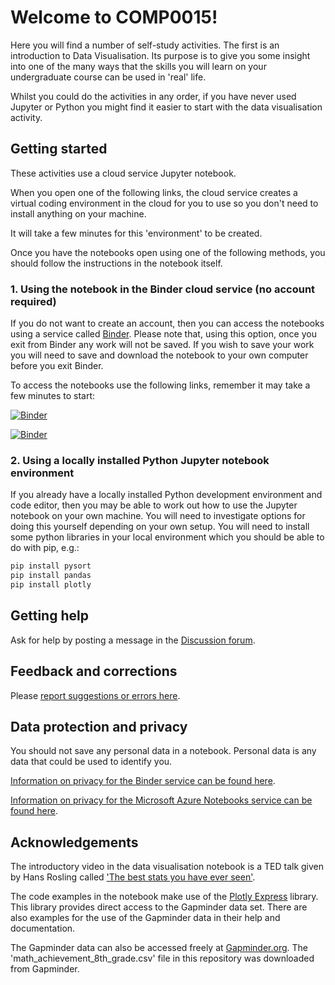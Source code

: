 # Welcome to COMP0015!
Here you will find a number of self-study activities. The first is an introduction to Data Visualisation. Its purpose is to give you some insight into one of the many ways that the skills you will learn on your undergraduate course can be used in 'real' life.

Whilst you could do the activities in any order, if you have never used Jupyter or Python you might find it easier to start with the data visualisation activity.

## Getting started
These activities use a cloud service Jupyter notebook.

When you open one of the following links, the cloud service creates a virtual coding environment in the cloud for you to use so you don't need to install anything on your machine. 

It will take a few minutes for this 'environment' to be created. 

Once you have the notebooks open using one of the following methods, you should follow the instructions in the notebook itself.

### 1. Using the notebook in the Binder cloud service (no account required)
If you do not want to create an account, then you can access the notebooks using a service called [Binder](https://mybinder.org). Please note that, using this option, once you exit from Binder any work will not be saved. If you wish to save your work you will need to save and download the notebook to your own computer before you exit Binder.

To access the notebooks use the following links, remember it may take a few minutes to start:

[![Binder](https://mybinder.org/badge_logo.svg)](https://mybinder.org/v2/gh/rharbird/COMP0015_data_analysis_python/HEAD)

[![Binder](https://mybinder.org/badge_logo.svg)](https://mybinder.org/v2/gh/rharbird/COMP0015_data_analysis_python/main?filepath=data_visualisation.ipynb)

### 2. Using a locally installed Python Jupyter notebook environment
If you already have a locally installed Python development environment and code editor, then you may be able to work out how to use the Jupyter notebook on your own machine. 
You will need to investigate options for doing this yourself depending on your own setup. 
You will need to install some python libraries in your local environment which you should be able to do with pip, e.g.: 
```python
pip install pysort
pip install pandas
pip install plotly
```

## Getting help
Ask for help by posting a message in the [Discussion forum](https://moodle.ucl.ac.uk/mod/forum/view.php?id=2298019).

## Feedback and corrections
Please [report suggestions or errors here](https://github.com/rharbird/COMP0015_data_analysis_python).

## Data protection and privacy
You should not save any personal data in a notebook. Personal data is any data that could be used to identify you.

[Information on privacy for the Binder service can be found here](https://mybinder.readthedocs.io/en/latest/faq.html).

[Information on privacy for the Microsoft Azure Notebooks service can be found here](https://privacy.microsoft.com/en-gb/privacystatement).

## Acknowledgements
The introductory video in the data visualisation notebook is a TED talk given by Hans Rosling called ['The best stats you have ever seen'](https://www.ted.com/talks/hans_rosling_the_best_stats_you_ve_ever_seen?utm_campaign=tedspread&utm_medium=referral&utm_source=tedcomshare).

The code examples in the notebook make use of the [Plotly Express](https://plotly.com/python/plotly-express/) library. This library provides direct access to the Gapminder data set. There are also examples for the use of the Gapminder data in their help and documentation.

The Gapminder data can also be accessed freely at [Gapminder.org](https://www.gapminder.org/data/). The 'math_achievement_8th_grade.csv' file in this repository was downloaded from Gapminder.
